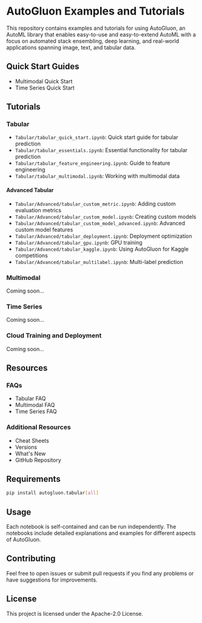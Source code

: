 # AutoGluon Examples and Tutorials

This repository contains examples and tutorials for using AutoGluon, an AutoML library that enables easy-to-use and easy-to-extend AutoML with a focus on automated stack ensembling, deep learning, and real-world applications spanning image, text, and tabular data.

## Quick Start Guides
- Multimodal Quick Start
- Time Series Quick Start

## Tutorials

### Tabular
- `Tabular/tabular_quick_start.ipynb`: Quick start guide for tabular prediction
- `Tabular/tabular_essentials.ipynb`: Essential functionality for tabular prediction
- `Tabular/tabular_feature_engineering.ipynb`: Guide to feature engineering
- `Tabular/tabular_multimodal.ipynb`: Working with multimodal data

#### Advanced Tabular
- `Tabular/Advanced/tabular_custom_metric.ipynb`: Adding custom evaluation metrics
- `Tabular/Advanced/tabular_custom_model.ipynb`: Creating custom models
- `Tabular/Advanced/tabular_custom_model_advanced.ipynb`: Advanced custom model features
- `Tabular/Advanced/tabular_deployment.ipynb`: Deployment optimization
- `Tabular/Advanced/tabular_gpu.ipynb`: GPU training
- `Tabular/Advanced/tabular_kaggle.ipynb`: Using AutoGluon for Kaggle competitions
- `Tabular/Advanced/tabular_multilabel.ipynb`: Multi-label prediction

### Multimodal
Coming soon...

### Time Series
Coming soon...

### Cloud Training and Deployment
Coming soon...

## Resources

### FAQs
- Tabular FAQ
- Multimodal FAQ
- Time Series FAQ

### Additional Resources
- Cheat Sheets
- Versions
- What's New
- GitHub Repository

## Requirements

```bash
pip install autogluon.tabular[all]
```

## Usage

Each notebook is self-contained and can be run independently. The notebooks include detailed explanations and examples for different aspects of AutoGluon.

## Contributing

Feel free to open issues or submit pull requests if you find any problems or have suggestions for improvements.

## License

This project is licensed under the Apache-2.0 License.